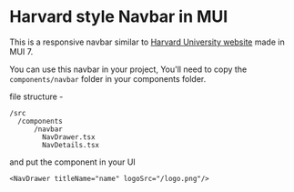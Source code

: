 # Harvard style Navbar in MUI
This is a responsive navbar similar to [Harvard University website](https://www.harvard.edu/) made in MUI 7.

You can use this navbar in your project, You'll need to copy the `components/navbar` folder in your components folder.

file structure -
```
/src
  /components
      /navbar
        NavDrawer.tsx
        NavDetails.tsx
```

and put the component in your UI 
```
<NavDrawer titleName="name" logoSrc="/logo.png"/>
```